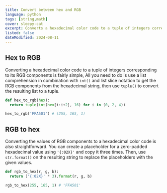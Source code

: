 ```yaml
---
title: Convert between hex and RGB
language: python
tags: [string,math]
cover: sleepy-cat
excerpt: Converts a hexadecimal color code to a tuple of integers corresponding to its RGB components and vice versa.
listed: false
dateModified: 2024-08-11
---
```


## Hex to RGB

Converting a hexadecimal color code to a tuple of integers corresponding to its RGB components is fairly simple, All you need to do is use a list comprehension in combination with `int()` and list slice notation to get the RGB components from the hexadecimal string, then use `tuple()` to convert the resulting list to a tuple.

```py
def hex_to_rgb(hex):
  return tuple(int(hex[i:i+2], 16) for i in (0, 2, 4))

hex_to_rgb('FFA501') # (255, 165, 1)
```

## RGB to hex

Converting the values of RGB components to a hexadecimal color code is also straightforward. You can create a placeholder for a zero-padded hexadecimal value using `'{:02X}'` and copy it three times. Then, use `str.format()` on the resulting string to replace the placeholders with the given values.

```py
def rgb_to_hex(r, g, b):
  return ('{:02X}' * 3).format(r, g, b)

rgb_to_hex(255, 165, 1) # 'FFA501'
```
